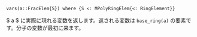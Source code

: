 ```
vars(a::FracElem{S}) where {S <: MPolyRingElem{<: RingElement}}
```

$ a $ に実際に現れる変数を返します。返される変数は `base_ring(a)` の要素です。分子の変数が最初に来ます。
